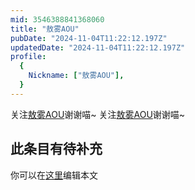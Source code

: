 ```yaml
---
mid: 3546388841368060
title: "敖雾AOU"
pubDate: "2024-11-04T11:22:12.197Z"
updatedDate: "2024-11-04T11:22:12.197Z"
profile:
  {
    Nickname: ["敖雾AOU"],
  }
---
```


关注[敖雾AOU](https://space.bilibili.com/3546388841368060)谢谢喵~ 关注[敖雾AOU](https://space.bilibili.com/3546388841368060)谢谢喵~

## 此条目有待补充
你可以在[这里](https://github.com/Yuhanawa/VTuber.ICU-Content/edit/master/v/敖雾AOU/index.md)编辑本文
